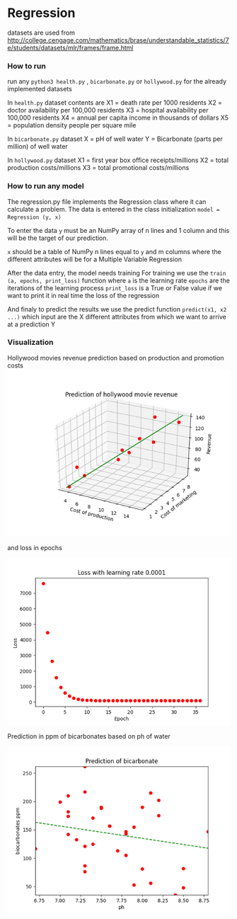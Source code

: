 # Regression

datasets are used from http://college.cengage.com/mathematics/brase/understandable_statistics/7e/students/datasets/mlr/frames/frame.html 


### How to run

run any `python3 health.py` , `bicarbonate.py` or `hollywood.py` for the already implemented datasets

In `health.py` dataset contents are X1 = death rate per 1000 residents
X2 = doctor availability per 100,000 residents
X3 = hospital availability per 100,000 residents
X4 = annual per capita income in thousands of dollars
X5 = population density people per square mile

In `bicarbonate.py` dataset X = pH of well water
Y = Bicarbonate (parts per million) of well water

In `hollywood.py` dataset X1 = first year box office receipts/millions
X2 = total production costs/millions
X3 = total promotional costs/millions

### How to run any model

The regression.py file implements the Regression class where it can calculate a problem.
The data is entered in the class initialization `model = Regression (y, x)`

To enter the data `y` must be an NumPy array of n lines and 1 column and this will be the target of our prediction.

`x` should be a table of NumPy n lines equal to `y` and m columns where the different attributes will be for a Multiple Variable Regression


After the data entry, the model needs training
For training we use the `train (a, epochs, print_loss)` function where `a` is the learning rate `epochs` are the iterations of the learning process
`print_loss` is a True or False value if we want to print it in real time the loss of the regression


And finaly to predict the results we use the predict function `predict(x1, x2 ...)`
which input are the X different attributes from which we want to arrive at a prediction Y


### Visualization

Hollywood movies revenue prediction based on production and promotion costs
![](https://github.com/AGiannoutsos/ai-projects/blob/master/regression/hollywood.png)

and loss in epochs

![](https://github.com/AGiannoutsos/ai-projects/blob/master/regression/hollywood_loss.png)


Prediction in ppm of bicarbonates based on ph of water

![](https://github.com/AGiannoutsos/ai-projects/blob/master/regression/biocarbonate.png)


